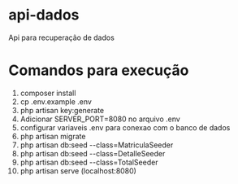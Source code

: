 # api-dados
Api para recuperação de dados


# Comandos para execução

1. composer install
2. cp .env.example .env
3. php artisan key:generate
4. Adicionar SERVER_PORT=8080 no arquivo .env 
5. configurar variaveis .env para conexao com o banco de dados
6. php  artisan migrate
7. php artisan db:seed --class=MatriculaSeeder
8. php artisan db:seed --class=DetalleSeeder
9. php artisan db:seed --class=TotalSeeder
10. php artisan serve (localhost:8080)
